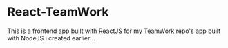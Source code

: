 # React-TeamWork
This is a frontend app built with ReactJS for my TeamWork repo's app built with NodeJS i created earlier...

